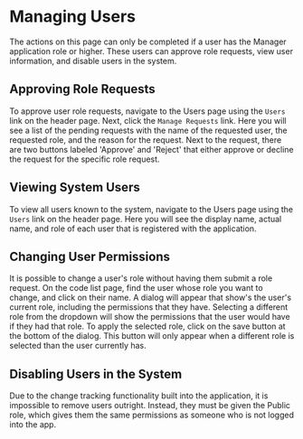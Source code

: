 # Managing Users

The actions on this page can only be completed if a user has the
Manager application role or higher. These users can approve role
requests, view user information, and disable users in the system.

## Approving Role Requests

To approve user role requests, navigate to the Users page using the `Users`
link on the header page. Next, click the `Manage Requests` link. Here you will
see a list of the pending requests with the name of the requested user, the requested
role, and the reason for the request. Next to the request, there are two buttons
labeled 'Approve' and 'Reject' that either approve or decline the request for the
specific role request.

## Viewing System Users

To view all users known to the system, navigate to the Users page
using the `Users` link on the header page. Here you will see the
display name, actual name, and role of each user that is registered
with the application.

## Changing User Permissions

It is possible to change a user's role without having them submit a
role request. On the code list page, find the user whose role you want
to change, and click on their name. A dialog will appear that show's
the user's current role, including the permissions that they have.
Selecting a different role from the dropdown will show the
permissions that the user would have if they had that role. To apply
the selected role, click on the save button at the bottom of the
dialog. This button will only appear when a different role is selected
than the user currently has.

## Disabling Users in the System

Due to the change tracking functionality built into the application, it
is impossible to remove users outright. Instead, they must be given
the Public role, which gives them the same permissions as someone who
is not logged into the app.
